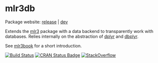 # mlr3db

Package website: [release](https://mlr3db.mlr-org.com/) | [dev](https://mlr3db.mlr-org.com/dev)

Extends the [mlr3](https://mlr3.mlr-org.com/) package with a data backend to transparently work with databases.
Relies internally on the abstraction of [dplyr](https://dplyr.tidyverse.org/) and [dbplyr](https://dbplyr.tidyverse.org/).

See [mlr3book](https://mlr3book.mlr-org.com) for a short introduction.

[![Build Status](https://img.shields.io/travis/mlr-org/mlr3db/master?label=Linux&logo=travis&style=flat-square)](https://travis-ci.org/mlr-org/mlr3db)
[![CRAN Status Badge](https://www.r-pkg.org/badges/version-ago/mlr3db)](https://cran.r-project.org/package=mlr3db)
[![StackOverflow](https://img.shields.io/badge/stackoverflow-mlr3db-orange.svg)](https://stackoverflow.com/questions/tagged/mlr3db)
